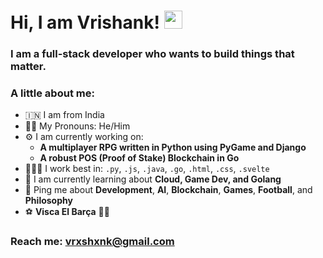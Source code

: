 # Hi, I am Vrishank! <img src="https://github.com/TheDudeThatCode/TheDudeThatCode/blob/master/Assets/Hi.gif" width="29px">
### I am a full-stack developer who wants to build things that matter. 

### A little about me:
- 🇮🇳  I am from India
- 👦🏻  My Pronouns: He/Him
- ⚙️  I am currently working on:
  *  **A multiplayer RPG written in Python using PyGame and Django**
  *  **A robust POS (Proof of Stake) Blockchain in Go**
- 🧑🏻‍💻  I work best in: `.py`, `.js`, `.java`, `.go`, `.html`, `.css`, `.svelte`
- 🌱  I am currently learning about **Cloud, Game Dev, and Golang**
- 💬  Ping me about **Development**, **AI**, **Blockchain**, **Games**, **Football**, and **Philosophy**
- ⚽️  **Visca El Barça** 🔵🔴

### Reach me: vrxshxnk@gmail.com
